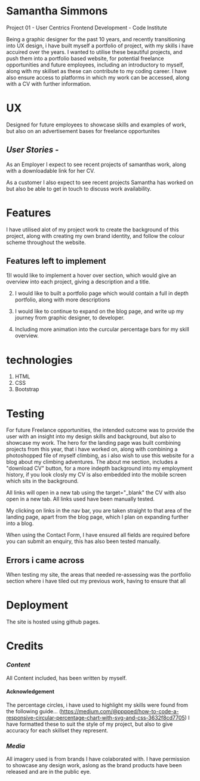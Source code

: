 
# Samantha Simmons

Project 01 - User Centrics Frontend Development - Code Institute

Being a graphic designer for the past 10 years, and recently transitioning into UX design, i have built myself a portfolio of project, with my skills i have accuired over the years. I wanted to utilise these beautiful projects, and push them into a portfolio based website, for potential freelance opportunities and future employees, including an introductory to myself, along with my skillset as these can contribute to my coding career. I have also ensure access to platforms in which my work can be accessed, along with a CV with further information.

# UX

Designed for future employees to showcase skills and examples of work, but also on an advertisement bases for freelance opportunites

## *User Stories -*

As an Employer I expect to see recent projects of samanthas work, along with a downloadable link for her CV.

As a customer I also expect to see recent projects Samantha has worked on but also be able to get in touch to discuss work availability.



# Features
I have utilised alot of my project work to create the background of this project, along with creating my own brand identity, and follow the colour scheme throughout the website.

## Features left to implement
1)I would like to implement a hover over section, which would give an overview into each project, giving a description and a title.

2) I would like to built a portfolio page which would contain a full in depth portfolio, along with more descriptions

3) I would like to continue to expand on the blog page, and write up my journey from graphic designer, to developer.

4) Including more animation into the curcular percentage bars for my skill overview.

# technologies
1. HTML
2. CSS
3. Bootstrap 

# Testing
For future Freelance opportunities, the intended outcome was to provide the user with an insight into my design skills and background, but also to showcase my work. The hero for the landing page was built combining projects from this year, that i have worked on, along with combining a photoshopped file of myself climbing, as i also wish to use this website for a blog about my climbing adventures.
The about me section, includes a "download CV" button, for a more indepth background into my employment history, if you look closly my CV is also embedded into the mobile screen which sits in the background.

All links will open in a new tab using the target="_blank" the CV with also open in a new tab. All links used have been manually tested.

My clicking on links in the nav bar, you are taken straight to that area of the landing page, apart from the blog page, which I plan on expanding further into a blog.

When using the Contact Form, I have ensured all fields are required before you can submit an enquiry, this has also been tested manually.

## Errors i came across
When testing my site, the areas that needed re-assessing was the portfolio section where i have tiled out my previous work, having to ensure that all 

# Deployment
The site is hosted using github pages.

# Credits
### *Content*
All Content included, has been written by myself.

#### Acknowledgement 
The percentage circles, i have used to highlight my skills were found from the following guide... 
(https://medium.com/@pppped/how-to-code-a-responsive-circular-percentage-chart-with-svg-and-css-3632f8cd7705) I have formatted these to suit the style of my project, but also to give accuracy for each skillset they represent.


### *Media*
All imagery used is from brands I have colaborated with. I have permission to showcase any design work, aslong as the brand products have been released and are in the public eye.


